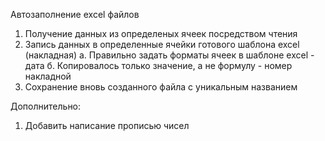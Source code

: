 Автозаполнение excel файлов

1) Получение данных из определеных ячеек посредством чтения
2) Запись данных в определенные ячейки готового шаблона excel (накладная)
   а. Правильно задать форматы ячеек в шаблоне excel - дата
   б. Копировалось только значение, а не формулу - номер накладной
3) Сохранение вновь созданного файла с уникальным названием

Дополнительно:
1) Добавить написание прописью чисел
